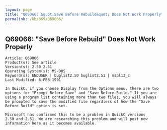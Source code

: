 ```yaml
---
layout: page
title: "Q69066: &quot;Save Before Rebuild&quot; Does Not Work Properly"
permalink: /kb/069/Q69066/
---
```


## Q69066: &quot;Save Before Rebuild&quot; Does Not Work Properly

	Article: Q69066
	Product(s): See article
	Version(s): 2.50 2.51
	Operating System(s): MS-DOS
	Keyword(s): ENDUSER | buglist2.50 buglist2.51 | mspl13_c
	Last Modified: 6-FEB-1991
	
	In QuickC, if you choose Display from the Options menu, there are two
	options for "Prompt Before Save" and "Save Before Build." If you are
	using a program list containing more than two files, you will always
	be prompted to save the modified file regardless of how the "Save
	Before Build" option is set.
	
	Microsoft has confirmed this to be a problem in QuickC versions
	2.50 and 2.51. We are researching this problem and will post new
	information here as it becomes available.
